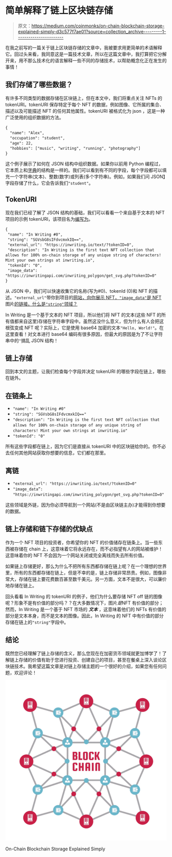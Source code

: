 # 简单解释了链上区块链存储

> 原文：<https://medium.com/coinmonks/on-chain-blockchain-storage-explained-simply-d3c577f7ae01?source=collection_archive---------1----------------------->

在我之前写的一篇关于链上区块链存储的文章中，我被要求用更简单的术语解释它。回过头来看，我同意这是一篇技术文章，所以在这篇文章中，我打算把它分解开来，用不那么技术化的语言解释一些不同的存储技术，以帮助概念化正在发生的事情！

## 我们存储了哪些数据？

有许多不同类型的数据存储在区块链上，但在本文中，我们将重点关注 NFTs 的 tokenURI。tokenURI 保存特定于每个 NFT 的数据，例如图像、它所属的集合、描述以及可能描述 NFT 的任何其他属性。tokenURI 被格式化为 json ，这是一种广泛使用的组织数据的方法。

```
{
  "name": "Alex",
  "occupation": "student",
  "age": 22,
  "hobbies": ["music", "writing", "running", "photography"]
}
```

这个例子展示了如何在 JSON 结构中组织数据。如果你以前用 Python 编程过，它本质上和[字典](https://www.w3schools.com/python/python_dictionaries.asp)的结构是一样的。我们可以看到有不同的字段，每个字段都可以填充一个字符串(文本)、整数(数字)或列表(多个字符串)。例如，如果我们问 JSON】字段存储了什么，它会告诉我们`"student"`。

## TokenURI

现在我们已经了解了 JSON 结构的基础，我们可以看看一个来自基于文本的 NFT 项目的示例 tokenURI，该项目名为[编写为](http://inwriting.io)。

```
{
 "name": "In Writing #0",
 "string": "SGVsbG8sIFdvcmxkIQ==",
 "external_url": "https://inwriting.io/text/?tokenID=0",
 "description": "In Writing is the first text NFT collection that allows for 100% on-chain storage of any unique string of characters! Mint your own strings at inwriting.io",
 "tokenId": "0",
 "image_data": "https://inwritingapi.com/inwriting_polygon/get_svg.php?tokenID=0"
}
```

从 JSON 中，我们可以快速收集它的名称(写为#0)、tokenId (0)和 NFT 的描述。`"external_url"`带你到项目的[网站，向你展示 NFT，`"image_data"`是 NFT](https://inwriting.io/text/?tokenID=0) 图片[的链接。什么是`"string"`领域？](https://inwritingapi.com/inwriting_polygon/get_svg.php?tokenID=0)

In Writing 是一个基于文本的 NFT 项目，所以他们将 NFT 的文本(这些 NFT 的所有值都来自这里)存储在字符串字段中。虽然这没什么意义，但为什么有人会把这根弦变成 NFT 呢？实际上，它是使用 base64 加密的文本`"Hello, World!"`。在这里查看！对文本进行 base64 编码有很多原因，但最大的原因是为了不让字符串中的`"`搞乱 JSON 结构！

## 链上存储

回到本文的主题，让我们检查每个字段并决定 tokenURI 的哪些字段在链上，哪些在链外。

## 在链条上

*   `"name": "In Writing #0"`
*   `"string": "SGVsbG8sIFdvcmxkIQ=="`
*   `"description": "In Writing is the first text NFT collection that allows for 100% on-chain storage of any unique string of characters! Mint your own strings at inwriting.io"`
*   `"tokenId": "0"`

所有这些字段都在链上，因为它们是直接从 tokenURI 中的区块链给你的。你不必去任何其他网站获取你想要的信息，它们都在那里。

## 离链

*   `"external_url": "https://inwriting.io/text/?tokenID=0"`
*   `"image_data”: "https://inwritingapi.com/inwriting_polygon/get_svg.php?tokenID=0"`

这些领域是外链，因为你必须导航到一个网站(不是由区块链主办)才能得到你想要的数据。

## 链上存储和链下存储的优缺点

作为一个 NFT 项目的投资者，你希望你的 NFT 的价值储存在链条上。当一些东西被存储在 chain 上，这意味着它将永远存在，而不必指望有人的网站被维护！这意味着你的 NFT 不会因为一个网站关闭或完全离线而失去所有价值。

如果链上存储更好，那么为什么不把所有东西都存储在链上呢？在一个理想的世界里，所有的东西都存储在链上，但是不幸的是，链上存储非常昂贵。例如，图像非常大，存储在链上要花费数百甚至数千美元。另一方面，文本不是很大，可以廉价地存储在链上。

回头看看 In Writing 的 tokenURI 的例子，他们为什么要存储 NFT off 链的图像呢？形象不是有价值的部分吗？？在大多数情况下，图片*是*NFT 有价值的部分；然而，In Writing 是一个基于 NFT 市场的 ***文本*** ，这意味着他们的 NFTs 有价值的部分是文本本身，而不是文本的图像。因此，In Writing 的 NFT 中有价值的部分存储在链上的`"string"`字段中。

## 结论

既然您已经理解了链上存储的含义，那么您现在在加密货币领域就更加博学了！了解链上存储的价值有助于您进行投资、创建自己的项目，甚至在餐桌上深入谈论区块链技术。我希望这篇文章是对链上存储主题的一个很好的介绍，如果您有任何问题，欢迎评论！

![](img/f85adf3e54ba34a6e7461898e0f66214.png)

On-Chain Blockchain Storage Explained Simply